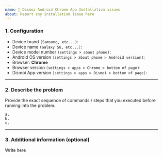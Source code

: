 ```yaml
---
name: 🐛 Dismoi Android Chrome App Installation issues
about: Report any installation issue here
---
```


### 1. Configuration

* Device brand `(Samsung, etc...)`:
* Device name `(Galaxy S8, etc...)`:
* Device model number `(settings > about phone)`:
* Android OS version `(settings > about phone > Android version)`:
* Browser: **Chrome**
* Browser version `(settings > apps > Chrome > bottom of page)`:
* Dismoi App version `(settings > apps > Dismoi > bottom of page)`:
---

### 2. Describe the problem

Provide the exact sequence of commands / steps that you executed before running into the problem.


    a.
    b.
    c.

---

### 3. Additional information (optional)

Write here
